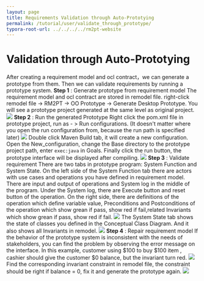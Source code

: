 ```yaml
---
layout: page
title: Requirements Validation through Auto-Prototying
permalink: /tutorial/user/validate_through_prototype/
typora-root-url: ../../../../rm2pt-website
---
```



# Validation through Auto-Prototying
After creating a requirement model and ocl contract，we can generate a prototype from them. Then we can validate requirements by running a prototype system.
**Step 1** : Generate prototype from requirement model
The requirement model and ocl contract are stored in remodel file. right-click remodel file -> RM2PT -> OO Prototype -> Generate Desktop Prototype.
You will see a prototype project generated at the same level as original project.
![](/imgs/validate_through_prototype/Pasted%20image%2020220617160617.png)
**Step 2** : Run the generated Prototype
Right click the pom.xml file in prototype project, run as - > Run configurations. (It doesn't matter where you open the run configuration from, because the run path is specified later)
![](/imgs/validate_through_prototype/Pasted%20image%2020220617161245.png)
Double click Maven Build tab, it will create a new configuration. Open the New_configuration, change the Base directory to the prototype project path, enter `exec:java` in Goals. Finally click the run button, the prototype interface will be displayed after compiling.
![](/imgs/validate_through_prototype/Pasted%20image%2020220617161902.png)
**Step 3** : Validate requirement
There are two tabs in prototype program: System Function and System State.
On the left side of the System Function tab there are actors with use cases and operations you have defined in requirement model.
There are input and output of operations and System log in the middle of the program.
Under the System log, there are Execute button and reset button of the operation.
On the right side, there are definitions of the operation which define variable value, Preconditions and Postconditions of the operation which show grean if pass, show red if fail,related Invariants which show grean if pass, show red if fail.
![](/imgs/validate_through_prototype/Pasted%20image%2020220617163011.png)
The System State tab shows the state of classes you defined in the Conceptual Class Diagram. And it also shows all Invariants  in remodel.
![](/imgs/validate_through_prototype/Pasted%20image%2020220617163841.png)
**Step 4** : Repair requirement model
If the behavior of the prototype system is inconsistent with the needs of stakeholders, you can find the problem by observing the error message on the interface.
In this example, customer using $100 to buy $100 item , cashier should give the customer $0 balance, but the invariant turn red.
![](/imgs/validate_through_prototype/Pasted%20image%2020220618212615.png)
Find the corresponding invariant constraint in remodel file, the constraint should be right if balance = 0, fix it and generate the prototype again.
![](/imgs/validate_through_prototype/Pasted%20image%2020220618212731.png)
